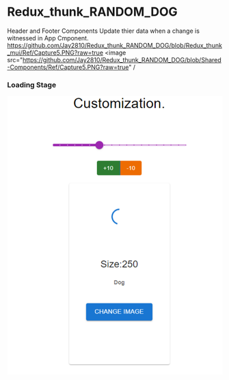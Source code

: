 # Redux_thunk_RANDOM_DOG

Header and Footer Components Update thier data when a change is witnessed in App Cmponent.
https://github.com/Jay2810/Redux_thunk_RANDOM_DOG/blob/Redux_thunk_mui/Ref/Capture5.PNG?raw=true
<image src="https://github.com/Jay2810/Redux_thunk_RANDOM_DOG/blob/Shared-Components/Ref/Capture5.PNG?raw=true" /
<h3>Loading Stage</h3>
<img src="https://github.com/Jay2810/Redux_thunk_RANDOM_DOG/blob/Shared-Components/Ref/Capture6.PNG" />
